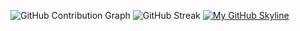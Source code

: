 
![GitHub Contribution Graph](https://github-readme-activity-graph.vercel.app/graph?username=Dpjrczz03&theme=react)
![GitHub Streak](https://github-readme-streak-stats.herokuapp.com/?user=Dpjrczz03&theme=dark)
[![My GitHub Skyline](https://skyline.github.com/Dpjrczz03/2023.png)](https://skyline.github.com/Dpjrczz03)




<!--
**Dpjrczz03/Dpjrczz03** is a ✨ _special_ ✨ repository because its `README.md` (this file) appears on your GitHub profile.

Here are some ideas to get you started:

- 🔭 I’m currently working on ...
- 🌱 I’m currently learning ...
- 👯 I’m looking to collaborate on ...
- 🤔 I’m looking for help with ...
- 💬 Ask me about ...
- 📫 How to reach me: ...
- 😄 Pronouns: ...
- ⚡ Fun fact: ...
-->
